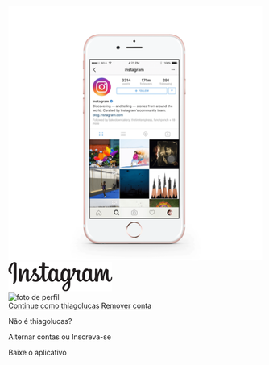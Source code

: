 <!DOCTYPE html>
<html lang="en">
<head>
    <meta charset="UTF-8">
    <meta name="viewport" content="width=device-width, initial-scale=1.0">
    <link rel="stylesheet" href="css/style.css">
    <title>Instagram CSS</title>
</head>
<body>
    <div class="instagram-wrapper">
        <div class="instagram-phone">
            <img src="./img/instagram-celular.png" alt="celular">
        </div>
        <div class="instagram-continue">
            <div class="group">
                <img src="./img/instagram-logo.png" class="instagram-logo" alt="instagram logo">
                <div class="profile-photo">
                    <img src="./img/perfil-instagram.png" alt="foto de perfil">
                </div>
                <a href="#" class="instagram-login">Continue como thiagolucas</a>
                <a href="#" class="instagram-logout">Remover conta</a>
            </div>
            <div class="group">
                <p class="not-account">Não é thiagolucas?</p>
                <p class="not-account">
                    <span class="link-blue">Alternar contas</span>
                    ou
                    <span class="link-blue">Inscreva-se</span>
                </p>
            </div>
            <div class="get-the-app">
                <p class="get-app">Baixe o aplicativo</p>
                <div class="download">
                    <a href="#" class="app-download"></a>
                    <a href="#" class="app-download"></a>
                </div>
            </div>
        </div>
    </div>
</body>
</html>